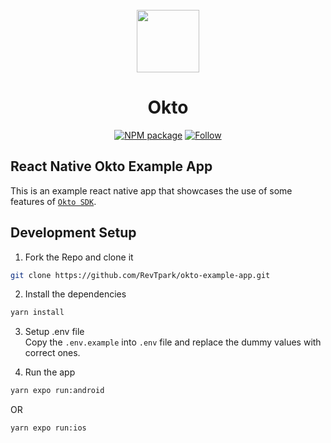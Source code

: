 <div align="center">
  <br/>
  <img src="https://pbs.twimg.com/profile_images/1650407904036687874/Ek5Q2hla_400x400.png" width="100px" height="auto" />
  <h1>Okto</h1>

  [![NPM package](https://img.shields.io/npm/v/rn-okto-sdk?logo=npm&label=rn-okto-sdk)](https://www.npmjs.com/package/rn-okto-sdk)
  [![Follow](https://img.shields.io/twitter/follow/okto.svg?style=social)](https://twitter.com/Okto_app)
  
</div>

## React Native Okto Example App
This is an example react native app that showcases the use of some features of [`Okto SDK`](https://www.npmjs.com/package/rn-okto-sdk).

## Development Setup
1. Fork the Repo and clone it
```bash
git clone https://github.com/RevTpark/okto-example-app.git
```

2. Install the dependencies
```bash
yarn install
```

3. Setup .env file\
Copy the `.env.example` into `.env` file and replace the dummy values with correct ones.

4. Run the app
```bash
yarn expo run:android
```
OR
```bash
yarn expo run:ios
```